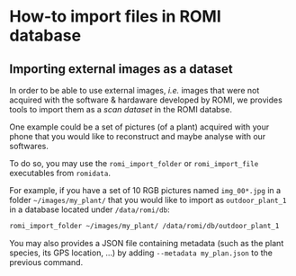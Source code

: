 How-to import files in ROMI database
====================================

## Importing external images as a dataset
In order to be able to use external images, *i.e.* images that were not acquired with the software & hardaware developed by ROMI, we provides tools to import them as a *scan dataset* in the ROMI databse.
 
One example could be a set of pictures (of a plant) acquired with your phone that you would like to reconstruct and maybe analyse with our softwares.

To do so, you may use the `romi_import_folder` or `romi_import_file` executables from `romidata`.

For example, if you have a set of 10 RGB pictures named `img_00*.jpg` in a folder `~/images/my_plant/` that you would like to import as `outdoor_plant_1` in a database located under `/data/romi/db`:
```bash
romi_import_folder ~/images/my_plant/ /data/romi/db/outdoor_plant_1
```

You may also provides a JSON file containing metadata (such as the plant species, its GPS location, ...) by adding `--metadata my_plan.json` to the previous command.